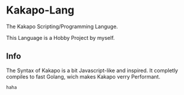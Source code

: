 # Kakapo-Lang
The Kakapo Scripting/Programming Languge.

This Language is a Hobby Project by myself.

## Info
The Syntax of Kakapo is a bit Javascript-like and inspired. It completly compiles to fast Golang, wich makes Kakapo verry Performant. 

```
haha
```
